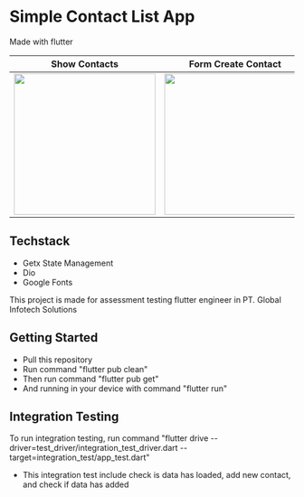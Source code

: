 # Simple Contact List App

Made with flutter

| Show Contacts      | Form Create Contact      |
|------------|-------------|
| <img src="https://user-images.githubusercontent.com/47232708/142399509-26a9bdd6-05bf-463c-ba0d-a25ed27421dd.jpeg" width="250"> | <img src="https://user-images.githubusercontent.com/47232708/142399067-11e729f6-fd1a-45e0-b4b9-de3816d20214.jpeg" width="250"> |


## Techstack
- Getx State Management
- Dio
- Google Fonts

This project is made for assessment testing flutter engineer in PT. Global Infotech Solutions

## Getting Started
- Pull this repository
- Run command "flutter pub clean"
- Then run command "flutter pub get"
- And running in your device with command "flutter run"

## Integration Testing
To run integration testing, run command "flutter drive --driver=test_driver/integration_test_driver.dart --target=integration_test/app_test.dart"
- This integration test include check is data has loaded, add new contact, and check if data has added

